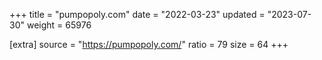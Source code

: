 +++
title = "pumpopoly.com"
date = "2022-03-23"
updated = "2023-07-30"
weight = 65976

[extra]
source = "https://pumpopoly.com/"
ratio = 79
size = 64
+++
